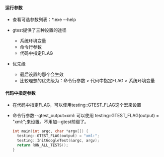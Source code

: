 #### 运行参数

- 查看可选参数列表：*.exe --help

- gtest提供了三种设置的途径
  - 系统环境变量
  - 命令行参数
  - 代码中指定FLAG
- 优先级
  - 最后设置的那个会生效
  - 比较理想的优先级为：命令行参数 > 代码中指定FLAG > 系统环境变量

#### 代码中指定参数

- 在代码中指定FLAG，可以使用testing::GTEST_FLAG这个宏来设置

- 命令行参数--gtest_output=xml: 可以使用 testing::GTEST_FLAG(output) = "xml:";来设置。不用加--gtest前缀了。

  ```cpp
  int main(int argc, char *argv[]) {
    testing::GTEST_FLAG(output) = "xml:";
    testing::InitGoogleTest(&argc, argv);
    return RUN_ALL_TESTS();
  }
  ```

  